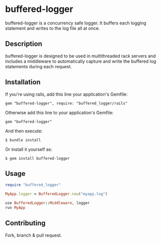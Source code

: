 # buffered-logger

buffered-logger is a concurrency safe logger. It buffers each logging statement and writes to the log file all at once.

## Description

buffered-logger is designed to be used in multithreaded rack servers and includes a middleware to automatically capture and
write the buffered log statements during each request.

## Installation

If you're using rails, add this line your application's Gemfile:

    gem "buffered-logger", require: "buffered_logger/rails"

Otherwise add this line to your application's Gemfile:

    gem "buffered-logger"

And then execute:

    $ bundle install

Or install it yourself as:

    $ gem install buffered-logger

## Usage

```ruby
require "buffered_logger"

MyApp.logger = BufferedLogger.new("myapp.log")

use BufferedLogger::Middleware, logger
run MyApp
```

## Contributing

Fork, branch & pull request.

